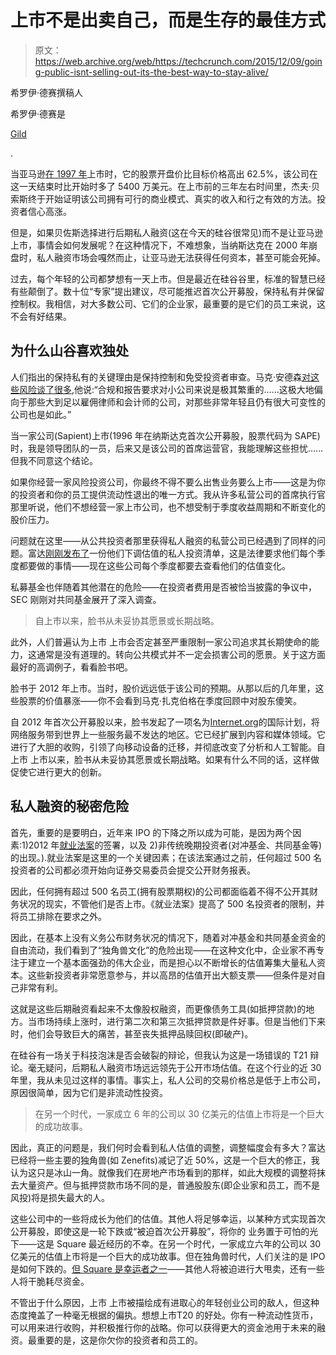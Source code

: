 # 上市不是出卖自己，而是生存的最佳方式 

> 原文：<https://web.archive.org/web/https://techcrunch.com/2015/12/09/going-public-isnt-selling-out-its-the-best-way-to-stay-alive/>

希罗伊·德赛撰稿人

希罗伊·德赛是

[Gild](https://web.archive.org/web/20221006235635/http://www.gild.com/)

.

当亚马逊[在 1997 年](https://web.archive.org/web/20221006235635/http://www.cnet.com/news/amazon-com-ipo-skyrockets/)上市时，它的股票开盘价比目标价格高出 62.5%，该公司在这一天结束时比开始时多了 5400 万美元。在上市前的三年左右时间里，杰夫·贝索斯终于开始证明该公司拥有可行的商业模式、真实的收入和行之有效的方法。投资者信心高涨。

但是，如果贝佐斯选择进行后期私人融资(这在今天的硅谷很常见)而不是让亚马逊上市，事情会如何发展呢？在这种情况下，不难想象，当纳斯达克在 2000 年崩盘时，私人融资市场会嘎然而止，让亚马逊无法获得任何资本，甚至可能会死掉。

过去，每个年轻的公司都梦想有一天上市。但是最近在硅谷谷里，标准的智慧已经有些颠倒了。数十位“专家”提出建议，尽可能推迟首次公开募股，保持私有并保留控制权。我相信，对大多数公司、它们的企业家，最重要的是它们的员工来说，这不会有好结果。

## 为什么山谷喜欢独处

人们指出的保持私有的关键理由是保持控制和免受投资者审查。马克·安德森[对这些风险谈了很多](https://web.archive.org/web/20221006235635/http://www.vox.com/2014/6/26/5837638/the-ipo-is-dying-marc-andreessen-explains-why),他说:“合规和报告要求对小公司来说是极其繁重的……这极大地偏向于那些大到足以雇佣律师和会计师的公司，对那些非常年轻且仍有很大可变性的公司也是如此。”

当一家公司(Sapient)上市(1996 年在纳斯达克首次公开募股，股票代码为 SAPE)时，我是领导团队的一员，后来又是该公司的首席运营官，我能理解这些担忧……但我不同意这个结论。

如果你经营一家风险投资公司，你最终不得不要么出售业务要么上市——这是为你的投资者和你的员工提供流动性退出的唯一方式。我从许多私营公司的首席执行官那里听说，他们不想经营一家上市公司，也不想受制于季度收益周期和不断变化的股价压力。

问题就在这里——从公共投资者那里获得私人融资的私营公司已经遇到了同样的问题。富达[刚刚发布了](https://web.archive.org/web/20221006235635/http://fortune.com/2015/11/12/fidelity-marks-down-tech-unicorns/)一份他们下调估值的私人投资清单，这是法律要求他们每个季度都要做的事情——现在这些公司每个季度都要去查看他们的估值变化。

私募基金也伴随着其他潜在的危险——在投资者费用是否被恰当披露的争议中，SEC 刚刚对共同基金展开了深入调查。

> 自上市以来，脸书从未妥协其愿景或长期战略。

此外，人们普遍认为上市 上市会否定甚至严重限制一家公司追求其长期使命的能力，这通常是没有道理的。转向公共模式并不一定会损害公司的愿景。关于这方面最好的高调例子，看看脸书吧。

脸书于 2012 年上市。当时，股价远远低于该公司的预期。从那以后的几年里，这些股票的价值暴涨——你不会看到马克·扎克伯格在季度回顾中对股东傻笑。

自 2012 年首次公开募股以来，脸书发起了一项名为[Internet.org](https://web.archive.org/web/20221006235635/https://internet.org/)的国际计划，将网络服务带到世界上一些服务最不发达的地区。它已经扩展到内容和媒体领域。它进行了大胆的收购，引领了向移动设备的迁移，并彻底改变了分析和人工智能。自上市 上市以来，脸书从未妥协其愿景或长期战略。如果有什么不同的话，这样做促使它进行更大的创新。

## 私人融资的秘密危险

首先，重要的是要明白，近年来 IPO 的下降之所以成为可能，是因为两个因素:1)2012 年[就业法案](https://web.archive.org/web/20221006235635/https://en.wikipedia.org/wiki/Jumpstart_Our_Business_Startups_Act)的签署，以及 2)非传统晚期投资者(对冲基金、共同基金等)的出现。).就业法案是这里的一个关键因素；在该法案通过之前，任何超过 500 名投资者的公司都必须开始向证券交易委员会提交公开财务报表。

因此，任何拥有超过 500 名员工(拥有股票期权)的公司都面临着不得不公开其财务状况的现实，不管他们是否上市。《就业法案》提高了 500 名投资者的限制，并将员工排除在要求之外。

因此，在基本上没有义务公布财务状况的情况下，随着对冲基金和共同基金资金的自由流动，我们看到了“独角兽文化”的危险出现——在这种文化中，企业家不再专注于建立一个基本面强劲的伟大企业，而是担心以不断增长的估值筹集大量私人资本。这些新投资者非常愿意参与，并以高昂的估值开出大额支票——但条件是对自己非常有利。

这就是这些后期融资看起来不太像股权融资，而更像债务工具(如抵押贷款)的地方。当市场持续上涨时，进行第二次和第三次抵押贷款是件好事。但是当他们下来时，他们会导致巨大的痛苦，甚至丧失抵押品赎回权(即破产)。

在硅谷有一场关于科技泡沫是否会破裂的辩论，但我认为这是一场错误的 T21 辩论。毫无疑问，后期私人融资市场远远领先于公开市场估值。在这个行业的近 30 年里，我从未见过这样的事情。事实上，私人公司的交易价格总是低于上市公司，原因很简单，因为它们是非流动性投资。

> 在另一个时代，一家成立 6 年的公司以 30 亿美元的估值上市将是一个巨大的成功故事。

因此，真正的问题是，我们何时会看到私人估值的调整，调整幅度会有多大？富达已经将一些主要的独角兽(如 Zenefits)减记了近 50%，这是一个巨大的修正，我认为这只是冰山一角。就像我们在房地产市场看到的那样，如此大规模的调整将抹去大量资产。但与抵押贷款市场不同的是，普通股股东(即企业家和员工，而不是风投)将是损失最大的人。

这些公司中的一些将成长为他们的估值。其他人将足够幸运，以某种方式实现首次公开募股，即使这是一轮下跌或“被迫首次公开募股”，将你的 业务置于可怕的光下——这是 Square 最近经历的不幸。在另一个时代，一家成立六年的公司以 30 亿美元的估值上市将是一个巨大的成功故事。但在独角兽时代，人们关注的是 IPO 是如何下跌的。[但 Square 是幸运者之一](https://web.archive.org/web/20221006235635/https://beta.techcrunch.com/2015/01/22/box-prices-ipo/)——其他人将被迫进行大甩卖，还有一些人将干脆耗尽资金。

不管出于什么原因，上市 上市被描绘成有进取心的年轻创业公司的敌人，但这种态度掩盖了一种毫无根据的偏执。想想上市T20 的好处。你有一种流动性货币，可以用来进行收购，并积极推行你的战略。你可以获得更大的资金池用于未来的融资。最重要的是，这是你欠你的投资者和员工的。